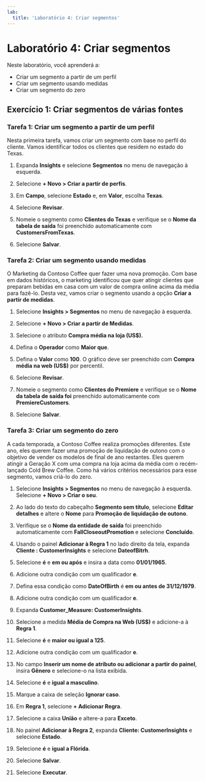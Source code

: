 ```yaml
---
lab:
  title: 'Laboratório 4: Criar segmentos'
---
```


# Laboratório 4: Criar segmentos

Neste laboratório, você aprenderá a:
- Criar um segmento a partir de um perfil
- Criar um segmento usando medidas
- Criar um segmento do zero

## Exercício 1: Criar segmentos de várias fontes 
### Tarefa 1: Criar um segmento a partir de um perfil
Nesta primeira tarefa, vamos criar um segmento com base no perfil do cliente. Vamos identificar todos os clientes que residem no estado do Texas. 

1. Expanda **Insights** e selecione **Segmentos** no menu de navegação à esquerda.

1. Selecione **+ Novo > Criar a partir de perfis**.

1. Em **Campo**, selecione **Estado** e, em **Valor**, escolha **Texas**.

1. Selecione **Revisar**.

1. Nomeie o segmento como **Clientes do Texas** e verifique se o **Nome da tabela de saída** foi preenchido automaticamente com **CustomersFromTexas**.

1. Selecione **Salvar**.

### Tarefa 2: Criar um segmento usando medidas 
O Marketing da Contoso Coffee quer fazer uma nova promoção. Com base em dados históricos, o marketing identificou que quer atingir clientes que preparam bebidas em casa com um valor de compra online acima da média para fazê-lo. Desta vez, vamos criar o segmento usando a opção **Criar a partir de medidas**. 

1. Selecione **Insights > Segmentos** no menu de navegação à esquerda.

1. Selecione **+ Novo > Criar a partir de Medidas**.

1. Selecione o atributo **Compra média na loja (US$).**

1. Defina o **Operador** como **Maior que**.

1. Defina o **Valor** como **100**. O gráfico deve ser preenchido com **Compra média na web (US$)** por percentil.

1. Selecione **Revisar**.

1. Nomeie o segmento como **Clientes do Premiere** e verifique se o **Nome da tabela de saída foi** preenchido automaticamente com **PremiereCustomers**.

1. Selecione **Salvar**.

### Tarefa 3: Criar um segmento do zero
A cada temporada, a Contoso Coffee realiza promoções diferentes. Este ano, eles querem fazer uma promoção de liquidação de outono com o objetivo de vender os modelos de final de ano restantes. Eles querem atingir a Geração X com uma compra na loja acima da média com o recém-lançado Cold Brew Coffee. Como há vários critérios necessários para esse segmento, vamos criá-lo do zero.

1. Selecione **Insights > Segmentos** no menu de navegação à esquerda. Selecione **+ Novo > Criar o seu**.

1. Ao lado do texto do cabeçalho **Segmento sem título**, selecione **Editar detalhes** e altere o **Nome** para **Promoção de liquidação de outono**.

1. Verifique se o **Nome da entidade de saída** foi preenchido automaticamente com **FallCloseoutPromotion** e selecione **Concluído**.

1. Usando o painel **Adicionar à Regra 1** no lado direito da tela, expanda **Cliente : CustomerInsights** e selecione **DateofBitrh**. 

1. Selecione **é** e **em ou após** e insira a data como **01/01/1965**.

1. Adicione outra condição com um qualificador **e**.

1. Defina essa condição como **DateOfBirth** é **em ou antes de 31/12/1979**.

1. Adicione outra condição com um qualificador **e**. 

1. Expanda **Customer_Measure: CustomerInsights**.

1. Selecione a medida **Média de Compra na Web (US$)** e adicione-a à **Regra 1**. 

1. Selecione **é** e **maior ou igual a 125**.

1. Adicione outra condição com um qualificador **e**. 

1. No campo **Inserir um nome de atributo ou adicionar a partir do painel**, insira **Gênero** e selecione-o na lista exibida. 

1. Selecione **é** e **igual a masculino**.

1. Marque a caixa de seleção **Ignorar caso**.

1. Em **Regra 1**, selecione **+ Adicionar Regra**. 

1. Selecione a caixa **União** e altere-a para **Exceto**.

1. No painel **Adicionar à Regra 2**, expanda **Cliente: CustomerInsights** e selecione **Estado**. 

1. Selecione **é** e **igual a Flórida**.

1. Selecione **Salvar**.

1. Selecione **Executar**.

